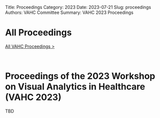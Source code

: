 Title: Proceedings
Category: 2023
Date: 2023-07-21
Slug: proceedings
Authors: VAHC Committee
Summary: VAHC 2023 Proceedings

# All Proceedings

[All VAHC Proceedings >](../page/all-proceedings.html)
<p>&nbsp;</p>

# Proceedings of the 2023 Workshop on Visual Analytics in Healthcare (VAHC 2023)

TBD